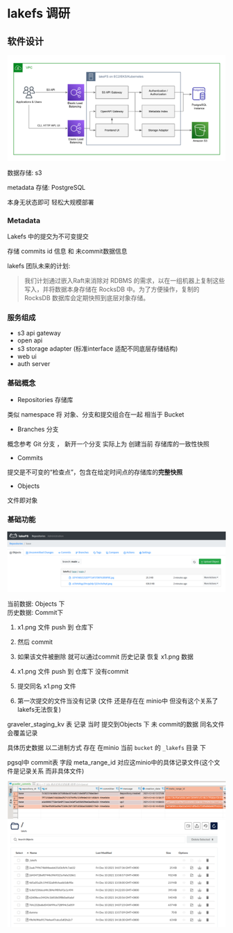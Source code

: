 # lakefs 调研

## 软件设计

![](./README/arch.png)

数据存储:  s3

metadata 存储: PostgreSQL

本身无状态即可 轻松大规模部署


### Metadata

Lakefs 中的提交为不可变提交  

存储 commits id 信息 和 未commit数据信息

lakefs 团队未来的计划: 

> 我们计划通过嵌入Raft来消除对 RDBMS 的需求，以在一组机器上复制这些写入，并将数据本身存储在 RocksDB 中。为了方便操作，复制的 RocksDB 数据库会定期快照到底层对象存储。

### 服务组成

- s3 api gateway
- open api
- s3 storage adapter (标准interface 适配不同底层存储结构)
- web ui
- auth server


### 基础概念

- Repositories 存储库

类似 namespace 将 对象、分支和提交组合在一起 相当于 Bucket

- Branches  分支

概念参考 Git 分支 ， 新开一个分支 实际上为 创建当前 存储库的一致性快照 

- Commits

提交是不可变的“检查点”，包含在给定时间点的存储库的**完整快照**

- Objects

文件即对象

### 基础功能

![](./README/x1.png)

当前数据: Objects 下  
历史数据: Commit下

1. x1.png 文件 push 到 仓库下   
2. 然后   commit  
3. 如果该文件被删除   就可以通过commit 历史记录 恢复 x1.png 数据  

1. x1.png 文件 push 到 仓库下   没有commit  
2. 提交同名 x1.png 文件   
3. 第一次提交的文件当没有记录   (文件 还是存在在 minio中 但没有这个关系了  lakefs无法恢复)

graveler_staging_kv 表 记录 当时 提交到Objects 下 未 commit的数据    同名文件会覆盖记录

具体历史数据 以二进制方式  存在 在minio 当前 `bucket` 的  `_lakefs` 目录 下  

pgsql中 commit表 字段 meta_range_id 对应这minio中的具体记录文件(这个文件是记录关系 而非具体文件)

![](./README/x3.png)
![](./README/x2.png)





